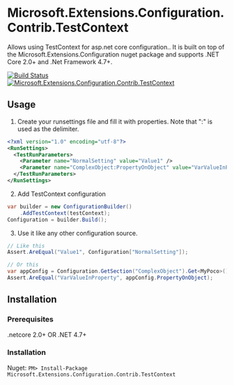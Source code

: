 # Microsoft.Extensions.Configuration.Contrib.TestContext
Allows using TestContext for asp.net core configuration.. It is built on top of the Microsoft.Extensions.Configuration nuget package and supports .NET Core 2.0+ and .Net Framework 4.7+.

[![Build Status](https://ellenfieldn.visualstudio.com/Microsoft.Extensions.Configuration.Contrib.TestContext/_apis/build/status/CI%20TestContext%20Config?branchName=main)](https://ellenfieldn.visualstudio.com/Microsoft.Extensions.Configuration.Contrib.TestContext/_build/latest?definitionId=9&branchName=main)  
[![Microsoft.Extensions.Configuration.Contrib.TestContext](https://img.shields.io/nuget/v/Microsoft.Extensions.Configuration.Contrib.TestContext.svg?maxAge=3600)](https://www.nuget.org/packages/Microsoft.Extensions.Configuration.Contrib.TestContext/)
## Usage
1. Create your runsettings file and fill it with properties. Note that ":" is used as the delimiter.
```xml
<?xml version="1.0" encoding="utf-8"?>
<RunSettings>
  <TestRunParameters>
    <Parameter name="NormalSetting" value="Value1" />
    <Parameter name="ComplexObject:PropertyOnObject" value="VarValueInProperty" />
  </TestRunParameters>
</RunSettings>
```

2. Add TestContext configuration
```csharp
var builder = new ConfigurationBuilder()
    .AddTestContext(testContext);
Configuration = builder.Build();
```

3. Use it like any other configuration source.
```csharp
// Like this
Assert.AreEqual("Value1", Configuration["NormalSetting"]);

// Or this
var appConfig = Configuration.GetSection("ComplexObject").Get<MyPoco>();
Assert.AreEqual("VarValueInProperty", appConfig.PropertyOnObject);
```

## Installation
### Prerequisites
.netcore 2.0+ OR .NET 4.7+
### Installation
Nuget:
`PM> Install-Package Microsoft.Extensions.Configuration.Contrib.TestContext`